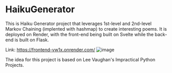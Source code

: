 # HaikuGenerator
This is Haiku Generator project that leverages 1st-level and 2nd-level Markov Chaining (implented with hashmap) to create interesting poems. 
It is deployed on Render, with the front-end being built on Svelte while the back-end is built on Flask. 


Link: https://frontend-vw1x.onrender.com/
![image](https://github.com/kevinluk1/HaikuGenerator/assets/71728686/3628d6ee-b10e-4516-9fe0-aeda60aa44b9)

The idea for this project is based on Lee Vaughan's Impractical Python Projects. 

